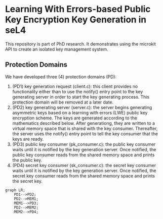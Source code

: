 # Learning With Errors-based Public Key Encryption Key Generation in seL4
This repository is part of PhD research.  It demonstrates using the microkit API to create an isolated key management system.  

## Protection Domains
We have developed three (4) protection domains (PD): 
1. (PD1) key generation request (client.c): this client provides no functionality either than to use the notify() entry point to the key generating server in order to start the key generating process. This protection domain will be removed at a later date.
2. (PD2) key generating server (server.c): the server begins generating asymmetric keys based on a learning with errors (LWE) public key encryption scheme.  The keys are generated according to the mathematics described below.  After generationg, they are written to a virtual memory space that is shared with the key consumer.  Thereafter, the server uses the notify() entry point to tell the key consumer that the keys are ready.
3. (PD3) public key consumer (pk_consumer.c): the public key consumer waits until it is notified by the key generation server.  Once notified, the public key consumer reads from the shared memory space and prints the public key.
4. (PD4) secret key consumer (sk_consumer.c): the secret key consumer waits until it is notified by the key generation server.  Once notified, the secret key consumer reads from the shared memory space and prints the secret key.

```mermaid
graph LR;
    PD1-->PD2;
    PD2-->MEM1;
    MEM1-->PD3;
    PD2-->MEM2;
    MEM2-->PD4;

```
